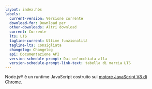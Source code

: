 ```yaml
---
layout: index.hbs
labels:
  current-version: Versione corrente
  download-for: Download per
  other-downloads: Altri download
  current: Corrente
  lts: LTS
  tagline-current: Ultime funzionalità
  tagline-lts: Consigliata
  changelog: Changelog
  api: Documentazione API
  version-schedule-prompt: Dai un'occhiata alla
  version-schedule-prompt-link-text: tabella di marcia LTS
---
```


Node.js® è un runtime JavaScript costruito sul [motore JavaScript V8 di Chrome](https://v8.dev/).
